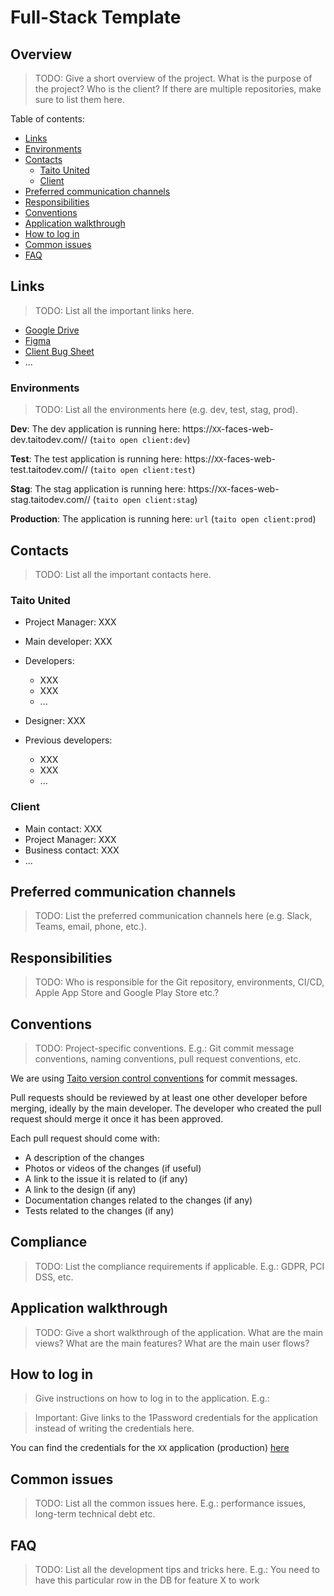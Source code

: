 # Full-Stack Template

## Overview

> TODO: Give a short overview of the project. What is the purpose of the project? Who is the client? If there are multiple repositories, make sure to list them here.

Table of contents:

- [Links](#links)
- [Environments](#environments)
- [Contacts](#contacts)
  - [Taito United](#taito-united)
  - [Client](#client)
- [Preferred communication channels](#preferred-communication-channels)
- [Responsibilities](#responsibilities)
- [Conventions](#conventions)
- [Application walkthrough](#application-walkthrough)
- [How to log in](#how-to-log-in)
- [Common issues](#common-issues)
- [FAQ](#faq)

## Links

> TODO: List all the important links here.

- [Google Drive](XX)
- [Figma](XX)
- [Client Bug Sheet](XX)
- ...

### Environments

> TODO: List all the environments here (e.g. dev, test, stag, prod).

**Dev**: The dev application is running here: https://`XX`-faces-web-dev.taitodev.com// (`taito open client:dev`)

**Test**: The test application is running here: https://`XX`-faces-web-test.taitodev.com// (`taito open client:test`)

**Stag**: The stag application is running here: https://`XX`-faces-web-stag.taitodev.com// (`taito open client:stag`)

**Production**: The application is running here: `url` (`taito open client:prod`)

## Contacts

> TODO: List all the important contacts here.

### Taito United

- Project Manager: XXX
- Main developer: XXX
- Developers:
  - XXX
  - XXX
  - ...
- Designer: XXX

- Previous developers:
  - XXX
  - XXX
  - ...

### Client

- Main contact: XXX
- Project Manager: XXX
- Business contact: XXX
- ...

## Preferred communication channels

> TODO: List the preferred communication channels here (e.g. Slack, Teams, email, phone, etc.).

## Responsibilities

> TODO: Who is responsible for the Git repository, environments, CI/CD, Apple App Store and Google Play Store etc.?

## Conventions

> TODO: Project-specific conventions. E.g.: Git commit message conventions, naming conventions, pull request conventions, etc.

We are using [Taito version control conventions](https://taitounited.github.io/taito-cli/tutorial/03-version-control) for commit messages.

Pull requests should be reviewed by at least one other developer before merging, ideally by the main developer. The developer who created the pull request should merge it once it has been approved.

Each pull request should come with:

- A description of the changes
- Photos or videos of the changes (if useful)
- A link to the issue it is related to (if any)
- A link to the design (if any)
- Documentation changes related to the changes (if any)
- Tests related to the changes (if any)

## Compliance

> TODO: List the compliance requirements if applicable. E.g.: GDPR, PCI DSS, etc.

## Application walkthrough

> TODO: Give a short walkthrough of the application. What are the main views? What are the main features? What are the main user flows?

## How to log in

> Give instructions on how to log in to the application. E.g.:

> Important: Give links to the 1Password credentials for the application instead of writing the credentials here.

You can find the credentials for the `XX` application (production) [here](https://start.1password.com/open/`XX`)


## Common issues

> TODO: List all the common issues here. E.g.: performance issues, long-term technical debt etc.

## FAQ

> TODO: List all the development tips and tricks here. E.g.: You need to have this particular row in the DB for feature X to work
